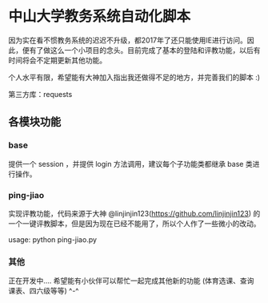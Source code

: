 # 中山大学教务系统自动化脚本

因为实在看不惯教务系统的迟迟不升级，都2017年了还只能使用IE进行访问。因此，便有了做这么一个小项目的念头。目前完成了基本的登陆和评教功能，以后有时间将会不定期更新其他功能。

个人水平有限，希望能有大神加入指出我还做得不足的地方，并完善我们的脚本 :)

第三方库：requests

## 各模块功能

### base

提供一个 session ，并提供 login 方法调用，建议每个子功能类都继承 base 类进行操作。

### ping-jiao

实现评教功能，代码来源于大神 @linjinjin123(https://github.com/linjinjin123) 的一个一键评教脚本，但是因为现在已经不能用了，所以个人作了一些微小的改动。

usage: python ping-jiao.py

### 其他

正在开发中.... 希望能有小伙伴可以帮忙一起完成其他新的功能 (体育选课、查询课表、四六级等等) ^-^

